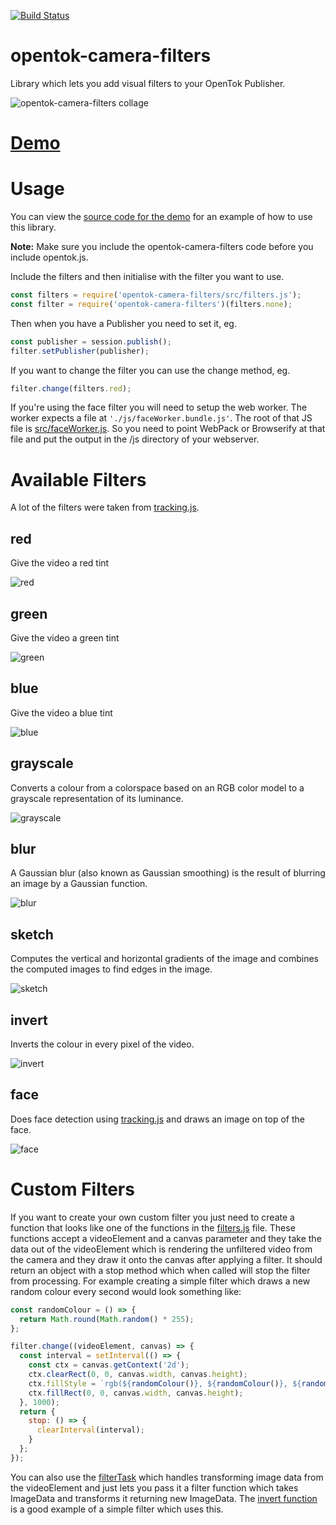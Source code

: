[![Build Status](https://travis-ci.org/aullman/opentok-camera-filters.svg?branch=master)](https://travis-ci.org/aullman/opentok-camera-filters)

# opentok-camera-filters
Library which lets you add visual filters to your OpenTok Publisher.

![opentok-camera-filters collage](https://github.com/aullman/opentok-camera-filters/raw/master/images/Collage.png)

# [Demo](https://aullman.github.io/opentok-camera-filters/)

# Usage

You can view the [source code for the demo](https://github.com/aullman/opentok-camera-filters/blob/gh-pages/src/demo.js) for an example of how to use this library.

**Note:** Make sure you include the opentok-camera-filters code before you include opentok.js.

Include the filters and then initialise with the filter you want to use.

```javascript
const filters = require('opentok-camera-filters/src/filters.js');
const filter = require('opentok-camera-filters')(filters.none);
```

Then when you have a Publisher you need to set it, eg.

```javascript
const publisher = session.publish();
filter.setPublisher(publisher);
```

If you want to change the filter you can use the change method, eg.

```javascript
filter.change(filters.red);
```

If you're using the face filter you will need to setup the web worker. The worker expects a file at `'./js/faceWorker.bundle.js'`. The root of that JS file is [src/faceWorker.js](/src/faceWorker.js). So you need to point WebPack or Browserify at that file and put the output in the /js directory of your webserver.

# Available Filters

A lot of the filters were taken from [tracking.js](https://trackingjs.com).

## red
Give the video a red tint

![red](https://github.com/aullman/opentok-camera-filters/raw/master/images/red.png)

## green
Give the video a green tint

![green](https://github.com/aullman/opentok-camera-filters/raw/master/images/green.png)

## blue
Give the video a blue tint

![blue](https://github.com/aullman/opentok-camera-filters/raw/master/images/blue.png)

## grayscale
Converts a colour from a colorspace based on an RGB color model to a grayscale representation of its luminance.

![grayscale](https://github.com/aullman/opentok-camera-filters/raw/master/images/grayscale.png)

## blur
A Gaussian blur (also known as Gaussian smoothing) is the result of blurring an image by a Gaussian function.

![blur](https://github.com/aullman/opentok-camera-filters/raw/master/images/blur.png)

## sketch
Computes the vertical and horizontal gradients of the image and combines the computed images to find edges in the image.

![sketch](https://github.com/aullman/opentok-camera-filters/raw/master/images/sketch.png)

## invert
Inverts the colour in every pixel of the video.

![invert](https://github.com/aullman/opentok-camera-filters/raw/master/images/invert.png)

## face
Does face detection using [tracking.js](https://trackingjs.com) and draws an image on top of the face.

![face](https://github.com/aullman/opentok-camera-filters/raw/master/images/face.png)

# Custom Filters

If you want to create your own custom filter you just need to create a function that looks like one of the functions in the [filters.js](src/filters.js) file. These functions accept a videoElement and a canvas parameter and they take the data out of the videoElement which is rendering the unfiltered video from the camera and they draw it onto the canvas after applying a filter. It should return an object with a stop method which when called will stop the filter from processing. For example creating a simple filter which draws a new random colour every second would look something like:

```javascript
const randomColour = () => {
  return Math.round(Math.random() * 255);
};

filter.change((videoElement, canvas) => {
  const interval = setInterval(() => {
    const ctx = canvas.getContext('2d');
    ctx.clearRect(0, 0, canvas.width, canvas.height);
    ctx.fillStyle = `rgb(${randomColour()}, ${randomColour()}, ${randomColour()})`;
    ctx.fillRect(0, 0, canvas.width, canvas.height);
  }, 1000);
  return {
    stop: () => {
      clearInterval(interval);
    }
  };
});
```

You can also use the [filterTask](src/filterTask.js) which handles transforming image data from the videoElement and just lets you pass it a filter function which takes ImageData and transforms it returning new ImageData. The [invert function](https://github.com/aullman/opentok-camera-filters/blob/a845d2f4eec8a8a6bea86c3a785ef089656d861f/src/filters.js#L92) is a good example of a simple filter which uses this. 
